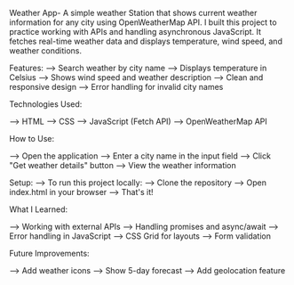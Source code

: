 Weather App- A simple weather Station that shows current weather information for any city using OpenWeatherMap API.
I built this project to practice working with APIs and handling asynchronous JavaScript. It fetches real-time weather data and displays temperature, wind speed, and weather conditions.

Features:
--> Search weather by city name
--> Displays temperature in Celsius
--> Shows wind speed and weather description
--> Clean and responsive design
--> Error handling for invalid city names

Technologies Used:

--> HTML
--> CSS 
--> JavaScript (Fetch API)
--> OpenWeatherMap API

How to Use:

--> Open the application
--> Enter a city name in the input field
--> Click "Get weather details" button
--> View the weather information

Setup:
--> To run this project locally:
--> Clone the repository
--> Open index.html in your browser
--> That's it!

What I Learned:

--> Working with external APIs
--> Handling promises and async/await
--> Error handling in JavaScript
--> CSS Grid for layouts
--> Form validation

Future Improvements:

--> Add weather icons
--> Show 5-day forecast
--> Add geolocation feature
